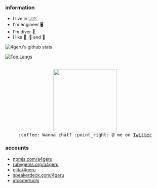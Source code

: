 <h3>information</h3>
<ul>
  <li>I live in 🇯🇵</li>
  <li>I'm engineer 🖥️</li>
  <li>I'm diver 🌊</li>
  <li>I like 🐼, 🍣 and 🍺</li>
</ul>

![4geru's github stats](https://github-readme-stats.vercel.app/api?username=4geru&show_icons=true)

[![Top Langs](https://github-readme-stats.vercel.app/api/top-langs/?username=4geru&layout=compact)](https://github.com/anuraghazra/github-readme-stats)

<p align="center">
  <br />
  <img src="https://media0.giphy.com/media/ieaUdBJJC19uw/200.webp?cid=ecf05e4778f03a6aaa69ff1c40552312b4213d2ed4e51f84&rid=200.webp" width="200px">
  <br />
  <samp>
    :coffee: Wanna chat? :point_right: @ me on <a href="https://twitter.com/_4geru">Twitter</a>
  </samp>
</p>

<h3>accounts</h3>
<ul>
  <li><a href="https://www.npmjs.com/~a4geru">npmjs.com/a4geru</a></li>
  <li><a href="https://rubygems.org/profiles/a4geru">rubygems.org/a4geru</a></li>
  <li><a href="https://qiita.com/4geru">qiita/4geru</a></li>
  <li><a href="https://speakerdeck.com/4geru">speakerdeck.com/4geru</a></li>
  <li><a href="https://atcoder.jp/users/uchi">atcoder/uchi</a></li>
</ul>
